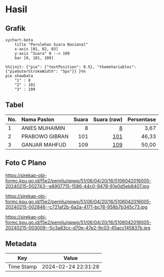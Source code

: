 # Hasil

## Grafik

```mermaid
xychart-beta
    title "Perolehan Suara Nasional"
    x-axis [01, 02, 03]
    y-axis "Suara" 0 --> 109
    bar [8, 101, 109]
```

```mermaid
%%{init: {"pie": {"textPosition": 0.5}, "themeVariables": {"pieOuterStrokeWidth": "5px"}} }%%
pie showData
    "1" : 8
    "2" : 101
    "3" : 109
```

## Tabel

| No. | Nama Paslon    | Suara | Suara (raw) | Persentase |
|:--- |:-------------- | -----:| -----------:| ----------:|
| 1   | ANIES MUHAIMIN | 8     | [8][p-1]    | 3,67       |
| 2   | PRABOWO GIBRAN | 101   | [101][p-2]  | 46,33      |
| 3   | GANJAR MAHFUD  | 109   | [109][p-3]  | 50,00      |


[p-1]: https://github.com/gigit-pemilu/pemilu-2024/blob/main/pilpres/hitung-suara/sub/51-bali/sub/06-bangli/sub/04-kintamani/sub/2016-bayung-gede/sub/005-tps/sub/paslon-1.txt
[p-2]: https://github.com/gigit-pemilu/pemilu-2024/blob/main/pilpres/hitung-suara/sub/51-bali/sub/06-bangli/sub/04-kintamani/sub/2016-bayung-gede/sub/005-tps/sub/paslon-2.txt
[p-3]: https://github.com/gigit-pemilu/pemilu-2024/blob/main/pilpres/hitung-suara/sub/51-bali/sub/06-bangli/sub/04-kintamani/sub/2016-bayung-gede/sub/005-tps/sub/paslon-3.txt

## Foto C Plano

https://sirekap-obj-formc.kpu.go.id/f5e2/pemilu/ppwp/51/06/04/20/16/5106042016005-20240215-002743--e8907715-1586-44c0-9478-61e0d5eb8407.jpg

https://sirekap-obj-formc.kpu.go.id/f5e2/pemilu/ppwp/51/06/04/20/16/5106042016005-20240215-002846--c721af2b-6a2a-4171-bc76-958b7b345c73.jpg

https://sirekap-obj-formc.kpu.go.id/f5e2/pemilu/ppwp/51/06/04/20/16/5106042016005-20240215-003009--5c3a83cc-d70e-47e2-9c03-45acc145837b.jpg


## Metadata

| Key        | Value               |
| ---------- | ------------------- |
| Time Stamp | 2024-02-24 22:31:28 |




